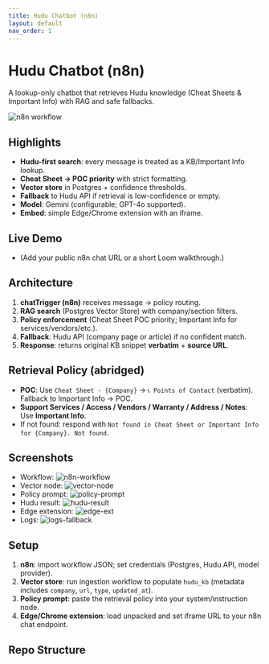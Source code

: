 ```yaml
---
title: Hudu Chatbot (n8n)
layout: default
nav_order: 1
---
```



# Hudu Chatbot (n8n)


A lookup-only chatbot that retrieves Hudu knowledge (Cheat Sheets & Important Info) with RAG and safe fallbacks.


![n8n workflow](assets/images/n8n.png)


## Highlights
- **Hudu-first search**: every message is treated as a KB/Important Info lookup.
- **Cheat Sheet → POC priority** with strict formatting.
- **Vector store** in Postgres + confidence thresholds.
- **Fallback** to Hudu API if retrieval is low-confidence or empty.
- **Model**: Gemini (configurable; GPT-4o supported).
- **Embed**: simple Edge/Chrome extension with an iframe.


## Live Demo
- (Add your public n8n chat URL or a short Loom walkthrough.)


## Architecture
1. **chatTrigger (n8n)** receives message → policy routing.
2. **RAG search** (Postgres Vector Store) with company/section filters.
3. **Policy enforcement** (Cheat Sheet POC priority; Important Info for services/vendors/etc.).
4. **Fallback**: Hudu API (company page or article) if no confident match.
5. **Response**: returns original KB snippet **verbatim** + **source URL**.


## Retrieval Policy (abridged)
- **POC**: Use `Cheat Sheet - {Company}` → `📞 Points of Contact` (verbatim). Fallback to Important Info → POC.
- **Support Services / Access / Vendors / Warranty / Address / Notes**: Use **Important Info**.
- If not found: respond with `Not found in Cheat Sheet or Important Info for {Company}. Not found`.


## Screenshots
- Workflow: ![n8n-workflow](assets/img/n8n-workflow.png)
- Vector node: ![vector-node](assets/img/vector-node.png)
- Policy prompt: ![policy-prompt](assets/img/policy-prompt.png)
- Hudu result: ![hudu-result](assets/img/hudu-result.png)
- Edge extension: ![edge-ext](assets/img/edge-extension.png)
- Logs: ![logs-fallback](assets/img/logs-fallback.png)


## Setup
1. **n8n**: import workflow JSON; set credentials (Postgres, Hudu API, model provider).
2. **Vector store**: run ingestion workflow to populate `hudu_kb` (metadata includes `company`, `url`, `type`, `updated_at`).
3. **Policy prompt**: paste the retrieval policy into your system/instruction node.
4. **Edge/Chrome extension**: load unpacked and set iframe URL to your n8n chat endpoint.


## Repo Structure
